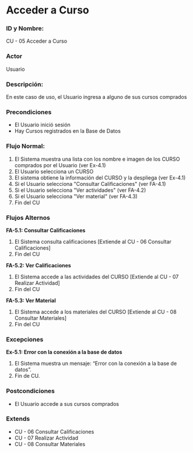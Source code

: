 # Acceder a Curso

### ID y Nombre:

CU - 05 Acceder a Curso

### Actor

Usuario

### Descripción:

En este caso de uso, el Usuario ingresa a alguno de sus cursos comprados

### Precondiciones

- El Usuario inició sesión
- Hay Cursos registrados en la Base de Datos

### Flujo Normal:

1. El Sistema muestra una lista con los nombre e imagen de los CURSO comprados por el Usuario (ver Ex-4.1)
2. El Usuario selecciona un CURSO
3. El sistema obtiene la información del CURSO y la despliega (ver Ex-4.1)
4. Si el Usuario selecciona "Consultar Calificaciones" (ver FA-4.1)
5. Si el Usuario selecciona "Ver actividades" (ver FA-4.2)
6. Si el Usuario selecciona "Ver material" (ver FA-4.3)
7. Fin del CU

### Flujos Alternos

**FA-5.1: Consultar Calificaciones**

1. El Sistema consulta calificaciones [Extiende al CU - 06 Consultar Calificaciones]
2. Fin del CU

**FA-5.2: Ver Calificaciones**

1. El Sistema accede a las actividades del CURSO [Extiende al CU - 07 Realizar Actividad]
2. Fin del CU

**FA-5.3: Ver Material**

1. El Sistema accede a los materiales del CURSO [Extiende al CU - 08 Consultar Materiales]
2. Fin del CU

### Excepciones

**Ex-5.1: Error con la conexión a la base de datos**

1. El Sistema muestra un mensaje: “Error con la conexión a la base de datos”.
2. Fin de CU.

### Postcondiciones

- El Usuario accede a sus cursos comprados

### Extends 

- CU - 06 Consultar Calificaciones
- CU - 07 Realizar Actividad
- CU - 08 Consultar Materiales